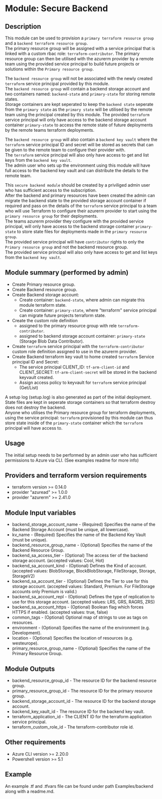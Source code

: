 # Module: Secure Backend

## Description

This module can be used to provision a `primary terraform resource group` and a `backend terraform resource group`.  
The primary resource group will be assigned with a service principal that is linked with a custom rbac role: `terraform-contributor`. The primary resource group can then be utilised with the azurerm provider by a remote team using the provided service principal to build future projects or solutions within the `Primary resource group`.  
  
The `backend resource group` will not be associated with the newly created `terraform` service principal provided by this module.  
The `backend resource group` will contain a backend storage account and two containers named: `backend-state` and `primary-state` for storing remote states.  
Storage containers are kept seperated to keep the `backend state` seperate from the `primary state` as the `primary state` will be utilised by the remote team using the principal created by this module. The provided `terraform` service principal will only have access to the backend storage account container `primary-state` to access the remote state of future deployments by the remote teams terraform deployments.  
  
The `backend resource group` will also contain a `backend key vault` where the `terraform` service principal ID and secret will be stored as secrets that can be given to the remote team to configure their provider with.  
The `terraform` service principal will also only have access to get and list keys from the `backend key vault`.  
The admin user who sets up the environment using this module will have full access to the backend key vault and can distribute the details to the remote team.  
  
This `secure backend module` should be created by a priviliged admin user who has sufficient access to the subscription.  
After the backend and primary resources have been created the admin can migrate the backend state to the provided storage account container if required and pass on the details of the `terraform` service principal to a team who will use Terraform to configure their azurerm provider to start using the `primary resource group` for their deployments.  
The teams azurerm provider they configure with the provided service principal, will only have access to the backend storage container `primary-state` to store state files for deployments made in the `primary resource group`.  
The provided service principal will have `contributor` rights to only the `Primary resource group` and not the backend resource group.  
The provided service principal will also only have access to get and list keys from the `backend key vault`.  
  
## Module summary (performed by admin)
  
- Create Primary resource group.
- Create Backend resource group.
- Create Backend storage account:
  - Create container: `backend-state`, where admin can migrate this module terraform state.
  - Create container: `primary-state`, where "terraform" service principal can migrate future projects terraform state.
- Create the custom role definition  
  - assigned to the primary resource group with rele `terraform-contributor`.
  - assigned to backend storage account container: `primary-state` (Storage Blob Data Contributor).
- Create `terraform` service principal with the `terraform-contributor` custom role definition assigned to use in the azurerm provider.
- Create Backend terraform key vault to home created `terraform` Service principal ID and Secret:
  - The service principal CLIENT_ID: `tf-arm-client-id` and CLIENT_SECRET: `tf-arm-client-secret` will be stored in the backend keyvault created.
  - Assign access policy to keyvault for `terraform` service principal (Get/List)

A setup log (setup.log) is also generated as part of the initial deployment.  
State files are kept in seperate storage containers so that terraform destroy does not destroy the backend.  
Anyone who utilises the Primary resource group for terraform deployments, using the service principal: `terraform` provisioned by this module can thus store state inside of the `primary-state` container which the `terraform` principal will have access to.
  
## Usage
  
The initial setup needs to be performed by an admin user who has sufficient permissions to Azure via CLI. (See examples readme for more info)  
  
## Providers and terraform version requirements
  
- terraform version >= 0.14.0
- provider "azuread" >= 1.0.0
- provider "azurerm" >= 2.41.0
  
## Module Input variables
  
- backend_storage_account_name - (Required) Specifies the name of the Backend Storage Account (must be unique, all lowercase).
- kv_name - (Required) Specifies the name of the Backend Key Vault (must be unique).
- backend_resource_group_name - (Optional) Specifies the name of the Backend Resource Group.
- backend_sa_access_tier - (Optional) The access tier of the backend storage account. (accepted values: Cool, Hot)
- backend_sa_account_kind - (Optional) Defines the Kind of account. (accepted values: BlobStorage, BlockBlobStorage, FileStorage, Storage, StorageV2)
- backend_sa_account_tier - (Optional) Defines the Tier to use for this storage account. (accepted values: Standard, Premium. For FileStorage accounts only Premium is valid.)
- backend_sa_account_repl - (Optional) Defines the type of replication to use for this storage account. (accepted values: LRS, GRS, RAGRS, ZRS)
- backend_sa_account_https - (Optional) Boolean flag which forces HTTPS if enabled. (accepted values: true, false)
- common_tags - (Optional) Optional map of strings to use as tags on resources.
- environment - (Optional) Specifies the name of the environment (e.g. Development).
- location - (Optional) Specifies the location of resources (e.g. westeurope).
- primary_resource_group_name - (Optional) Specifies the name of the Primary Resource Group.
  
## Module Outputs

- backend_resource_group_id - The resource ID for the backend resource group.
- primary_resource_group_id -  The resource ID for the primary resource group.
- backend_storage_account_id - The resource ID for the backend storage account.
- backend_key_vault_id - The resource ID for the backend key vault.
- terraform_application_id - The CLIENT ID for the terraform application service principal.
- terraform_custom_role_id - The terraform-contributor role id.

## Other requirements

- Azure CLI version >= 2.20.0
- Powershell version >= 5.1

## Example

An example .tf and .tfvars file can be found under path Examples/backend along with a readme.md.  
